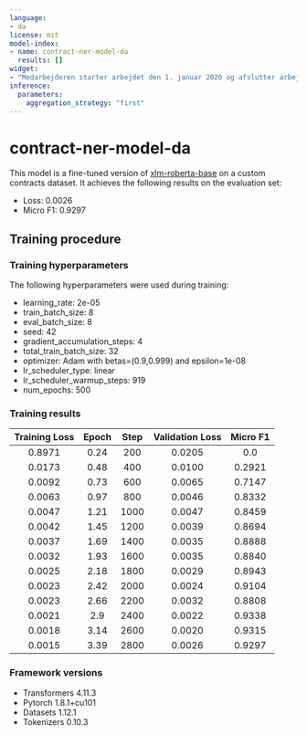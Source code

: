 ```yaml
---
language:
- da
license: mit
model-index:
- name: contract-ner-model-da
  results: []
widget:
- "Medarbejderen starter arbejdet den 1. januar 2020 og afslutter arbejdet den 21. januar 2020. Den ugentlige arbejdstid er 37 timer, og medarbejderen bliver aflønnet med 23.000,00 kr. om måneden. Arbejdsstedet er Supervej 21, 2000 Frederiksberg."
inference:
  parameters:
    aggregation_strategy: "first"
---
```


# contract-ner-model-da

This model is a fine-tuned version of [xlm-roberta-base](https://huggingface.co/xlm-roberta-base) on a custom contracts dataset.
It achieves the following results on the evaluation set:
- Loss: 0.0026
- Micro F1: 0.9297

## Training procedure

### Training hyperparameters

The following hyperparameters were used during training:
- learning_rate: 2e-05
- train_batch_size: 8
- eval_batch_size: 8
- seed: 42
- gradient_accumulation_steps: 4
- total_train_batch_size: 32
- optimizer: Adam with betas=(0.9,0.999) and epsilon=1e-08
- lr_scheduler_type: linear
- lr_scheduler_warmup_steps: 919
- num_epochs: 500

### Training results

| Training Loss | Epoch | Step | Validation Loss | Micro F1 |
|:-------------:|:-----:|:----:|:---------------:|:--------:|
| 0.8971        | 0.24  | 200  | 0.0205          | 0.0      |
| 0.0173        | 0.48  | 400  | 0.0100          | 0.2921   |
| 0.0092        | 0.73  | 600  | 0.0065          | 0.7147   |
| 0.0063        | 0.97  | 800  | 0.0046          | 0.8332   |
| 0.0047        | 1.21  | 1000 | 0.0047          | 0.8459   |
| 0.0042        | 1.45  | 1200 | 0.0039          | 0.8694   |
| 0.0037        | 1.69  | 1400 | 0.0035          | 0.8888   |
| 0.0032        | 1.93  | 1600 | 0.0035          | 0.8840   |
| 0.0025        | 2.18  | 1800 | 0.0029          | 0.8943   |
| 0.0023        | 2.42  | 2000 | 0.0024          | 0.9104   |
| 0.0023        | 2.66  | 2200 | 0.0032          | 0.8808   |
| 0.0021        | 2.9   | 2400 | 0.0022          | 0.9338   |
| 0.0018        | 3.14  | 2600 | 0.0020          | 0.9315   |
| 0.0015        | 3.39  | 2800 | 0.0026          | 0.9297   |


### Framework versions

- Transformers 4.11.3
- Pytorch 1.8.1+cu101
- Datasets 1.12.1
- Tokenizers 0.10.3